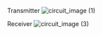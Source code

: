 Transmitter
![circuit_image (1)](https://github.com/user-attachments/assets/8d1601b5-d8be-49c2-be6b-ad915396d2d3)

Receiver
![circuit_image (3)](https://github.com/user-attachments/assets/e951d54c-4715-4aea-a190-98ef6b84ccc0)

